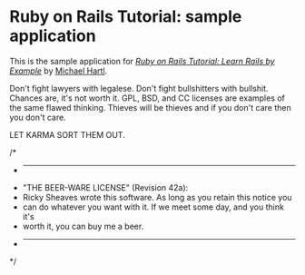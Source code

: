 # Ruby on Rails Tutorial: sample application

This is the sample application for
[*Ruby on Rails Tutorial: Learn Rails by Example*](http://railstutorial.org/)
by [Michael Hartl](http://michaelhartl.com/).

Don't fight lawyers with legalese. Don't fight bullshitters with bullshit.
Chances are, it's not worth it. GPL, BSD, and CC licenses are examples of the
same flawed thinking. Thieves will be thieves and if you don't care then you
don't care.

LET KARMA SORT THEM OUT.

/*
 * ----------------------------------------------------------------------------
 * "THE BEER-WARE LICENSE" (Revision 42a):
 * Ricky Sheaves wrote this software. As long as you retain this notice you
 * can do whatever you want with it. If we meet some day, and you think it's
 * worth it, you can buy me a beer.
 * ----------------------------------------------------------------------------
 */